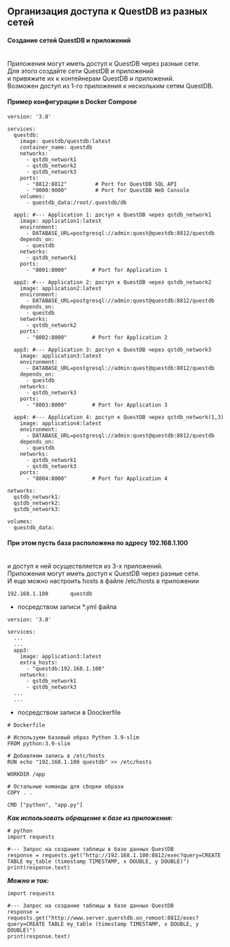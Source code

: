 ## Организация доступа к QuestDB из разных сетей

#### Создание сетей QuestDB и приложений
<br>Приложения могут иметь доступ к QuestDB через разные сети.
<br>Для этого создайте сети QuestDB и приложений
<br>и привяжите их к контейнерам QuestDB и приложений.
<br>Возможен доступ из 1-го приложения к нескольким сетям QuestDB.

#### Пример конфигурации в Docker Compose
```
version: '3.8'

services:
  questdb:
    image: questdb/questdb:latest
    container_name: questdb
    networks:
      - qstdb_network1
      - qstdb_network2
      - qstdb_network3
    ports:
      - "8812:8812"         # Port for QuestDB SQL API
      - "9000:9000"         # Port for QuestDB Web Console
    volumes:
      - questdb_data:/root/.questdb/db

  app1: #--- Application 1: доступ к QuestDB через qstdb_network1
    image: application1:latest
    environment:
      - DATABASE_URL=postgresql://admin:quest@questdb:8812/questdb
    depends_on:
      - questdb
    networks:
      - qstdb_network1
    ports:
      - "8001:8000"        # Port for Application 1

  app2: #--- Application 2: доступ к QuestDB через qstdb_network2
    image: application2:latest
    environment:
      - DATABASE_URL=postgresql://admin:quest@questdb:8812/questdb
    depends_on:
      - questdb    
    networks:
      - qstdb_network2
    ports:
      - "8002:8000"        # Port for Application 2      

  app3: #--- Application 3: доступ к QuestDB через qstdb_network3
    image: application3:latest
    environment:
      - DATABASE_URL=postgresql://admin:quest@questdb:8812/questdb
    depends_on:
      - questdb  
    networks:
      - qstdb_network3
    ports:
      - "8003:8000"        # Port for Application 3

  app4: #--- Application 4: доступ к QuestDB через qstdb_network(1,3)
    image: application4:latest
    environment:
      - DATABASE_URL=postgresql://admin:quest@questdb:8812/questdb
    depends_on:
      - questdb
    networks:
      - qstdb_network1
      - qstdb_network3      
    ports:
      - "8004:8000"        # Port for Application 4

networks:
  qstdb_network1:
  qstdb_network2:
  qstdb_network3:

volumes:
  questdb_data:
```  

#### При этом пусть база расположена по адресу 192.168.1.100
<br>и доступ к ней осуществляется из 3-х приложений.
<br>Приложения могут иметь доступ к QuestDB через разные сети.
<br>И еще можно настроить hosts в файле /etc/hosts в приложении

```
192.168.1.100       questdb
```

- посредством записи *.yml файла
```
version: '3.8'

services:
  ...
  ...
  app3:
    image: application3:latest
    extra_hosts:
      - "questdb:192.168.1.100"
    networks:
      - qstdb_network1
      - qstdb_network3     
  ...
  ...
```

- посредством записи в Doockerfile
```
# Dockerfile

# Используем базовый образ Python 3.9-slim
FROM python:3.9-slim

# Добавляем запись в /etc/hosts
RUN echo "192.168.1.100 questdb" >> /etc/hosts

WORKDIR /app

# Остальные команды для сборки образа
COPY . .

CMD ["python", "app.py"]
```

**_Как использовать обращение к базе из приложения:_**
```
# python
import requests

#--- Запрос на создание таблицы в базе данных QuestDB
response = requests.get("http://192.168.1.100:8812/exec?query=CREATE TABLE my_table (timestamp TIMESTAMP, x DOUBLE, y DOUBLE)")
print(response.text)
```

**_Можно и так:_**  
```
import requests

#--- Запрос на создание таблицы в базе данных QuestDB
response = requests.get("http://www.server.querstdb.on_remoot:8812/exec?query=CREATE TABLE my_table (timestamp TIMESTAMP, x DOUBLE, y DOUBLE)")
print(response.text)

```


